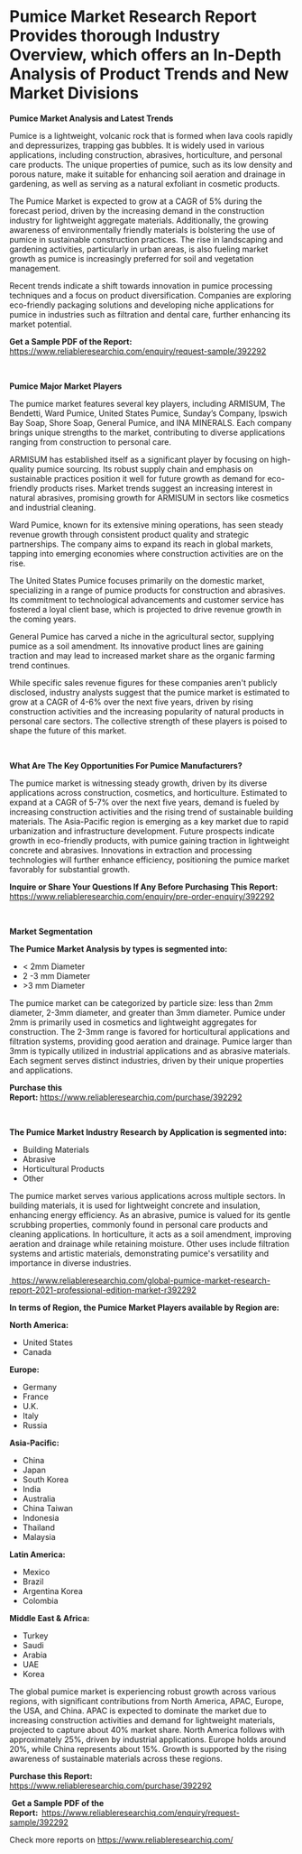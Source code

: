 <p><h1>Pumice Market Research Report Provides thorough Industry Overview, which offers an In-Depth Analysis of Product Trends and New Market Divisions</h1></p><p><strong>Pumice Market Analysis and Latest Trends</strong></p>
<p><p>Pumice is a lightweight, volcanic rock that is formed when lava cools rapidly and depressurizes, trapping gas bubbles. It is widely used in various applications, including construction, abrasives, horticulture, and personal care products. The unique properties of pumice, such as its low density and porous nature, make it suitable for enhancing soil aeration and drainage in gardening, as well as serving as a natural exfoliant in cosmetic products.</p><p>The Pumice Market is expected to grow at a CAGR of 5% during the forecast period, driven by the increasing demand in the construction industry for lightweight aggregate materials. Additionally, the growing awareness of environmentally friendly materials is bolstering the use of pumice in sustainable construction practices. The rise in landscaping and gardening activities, particularly in urban areas, is also fueling market growth as pumice is increasingly preferred for soil and vegetation management.</p><p>Recent trends indicate a shift towards innovation in pumice processing techniques and a focus on product diversification. Companies are exploring eco-friendly packaging solutions and developing niche applications for pumice in industries such as filtration and dental care, further enhancing its market potential.</p></p>
<p><strong>Get a Sample PDF of the Report:&nbsp;</strong> <a href="https://www.reliableresearchiq.com/enquiry/request-sample/392292?utm_campaign=3514&utm_medium=2&utm_source=Github&utm_content=ia&utm_term=29032025&utm_id=pumice">https://www.reliableresearchiq.com/enquiry/request-sample/392292</a></p>
<p>&nbsp;</p>
<p><strong>Pumice Major Market Players</strong></p>
<p><p>The pumice market features several key players, including ARMISUM, The Bendetti, Ward Pumice, United States Pumice, Sunday’s Company, Ipswich Bay Soap, Shore Soap, General Pumice, and INA MINERALS. Each company brings unique strengths to the market, contributing to diverse applications ranging from construction to personal care.</p><p>ARMISUM has established itself as a significant player by focusing on high-quality pumice sourcing. Its robust supply chain and emphasis on sustainable practices position it well for future growth as demand for eco-friendly products rises. Market trends suggest an increasing interest in natural abrasives, promising growth for ARMISUM in sectors like cosmetics and industrial cleaning.</p><p>Ward Pumice, known for its extensive mining operations, has seen steady revenue growth through consistent product quality and strategic partnerships. The company aims to expand its reach in global markets, tapping into emerging economies where construction activities are on the rise.</p><p>The United States Pumice focuses primarily on the domestic market, specializing in a range of pumice products for construction and abrasives. Its commitment to technological advancements and customer service has fostered a loyal client base, which is projected to drive revenue growth in the coming years.</p><p>General Pumice has carved a niche in the agricultural sector, supplying pumice as a soil amendment. Its innovative product lines are gaining traction and may lead to increased market share as the organic farming trend continues.</p><p>While specific sales revenue figures for these companies aren't publicly disclosed, industry analysts suggest that the pumice market is estimated to grow at a CAGR of 4-6% over the next five years, driven by rising construction activities and the increasing popularity of natural products in personal care sectors. The collective strength of these players is poised to shape the future of this market.</p></p>
<p>&nbsp;</p>
<p><strong>What Are The Key Opportunities For Pumice Manufacturers?</strong></p>
<p><p>The pumice market is witnessing steady growth, driven by its diverse applications across construction, cosmetics, and horticulture. Estimated to expand at a CAGR of 5-7% over the next five years, demand is fueled by increasing construction activities and the rising trend of sustainable building materials. The Asia-Pacific region is emerging as a key market due to rapid urbanization and infrastructure development. Future prospects indicate growth in eco-friendly products, with pumice gaining traction in lightweight concrete and abrasives. Innovations in extraction and processing technologies will further enhance efficiency, positioning the pumice market favorably for substantial growth.</p></p>
<p><strong>Inquire or Share Your Questions If Any Before Purchasing This Report:</strong> <a href="https://www.reliableresearchiq.com/enquiry/pre-order-enquiry/392292?utm_campaign=3514&utm_medium=2&utm_source=Github&utm_content=ia&utm_term=29032025&utm_id=pumice">https://www.reliableresearchiq.com/enquiry/pre-order-enquiry/392292</a></p>
<p>&nbsp;</p>
<p><strong>Market Segmentation</strong></p>
<p><strong>The Pumice Market Analysis by types is segmented into:</strong></p>
<p><ul><li>< 2mm Diameter</li><li>2 -3 mm Diameter</li><li>>3 mm Diameter</li></ul></p>
<p><p>The pumice market can be categorized by particle size: less than 2mm diameter, 2-3mm diameter, and greater than 3mm diameter. Pumice under 2mm is primarily used in cosmetics and lightweight aggregates for construction. The 2-3mm range is favored for horticultural applications and filtration systems, providing good aeration and drainage. Pumice larger than 3mm is typically utilized in industrial applications and as abrasive materials. Each segment serves distinct industries, driven by their unique properties and applications.</p></p>
<p><strong>Purchase this Report:&nbsp;</strong><a href="https://www.reliableresearchiq.com/purchase/392292?utm_campaign=3514&utm_medium=2&utm_source=Github&utm_content=ia&utm_term=29032025&utm_id=pumice">https://www.reliableresearchiq.com/purchase/392292</a></p>
<p>&nbsp;</p>
<p><strong>The Pumice Market Industry Research by Application is segmented into:</strong></p>
<p><ul><li>Building Materials</li><li>Abrasive</li><li>Horticultural Products</li><li>Other</li></ul></p>
<p><p>The pumice market serves various applications across multiple sectors. In building materials, it is used for lightweight concrete and insulation, enhancing energy efficiency. As an abrasive, pumice is valued for its gentle scrubbing properties, commonly found in personal care products and cleaning applications. In horticulture, it acts as a soil amendment, improving aeration and drainage while retaining moisture. Other uses include filtration systems and artistic materials, demonstrating pumice's versatility and importance in diverse industries.</p></p>
<p><a href="https://www.reliableresearchiq.com/global-pumice-market-research-report-2021-professional-edition-market-r392292?utm_campaign=3514&utm_medium=2&utm_source=Github&utm_content=ia&utm_term=29032025&utm_id=pumice">&nbsp;https://www.reliableresearchiq.com/global-pumice-market-research-report-2021-professional-edition-market-r392292</a></p>
<p><strong>In terms of Region, the Pumice Market Players available by Region are:</strong></p>
<p>
    <p> <strong> North America: </strong>
        <ul>
            <li>United States</li>
            <li>Canada</li>
        </ul>
        </p> 
    <p> <strong> Europe: </strong>
        <ul>
            <li>Germany</li>
            <li>France</li>
            <li>U.K.</li>
            <li>Italy</li>
            <li>Russia</li>
        </ul>
        </p> 
    <p> <strong> Asia-Pacific: </strong>
        <ul>
            <li>China</li>
            <li>Japan</li>
            <li>South Korea</li>
            <li>India</li>
            <li>Australia</li>
            <li>China Taiwan</li>
            <li>Indonesia</li>
            <li>Thailand</li>
            <li>Malaysia</li>
        </ul>
        </p> 
    <p> <strong> Latin America: </strong>
        <ul>
            <li>Mexico</li>
            <li>Brazil</li>
            <li>Argentina Korea</li>
            <li>Colombia</li>
        </ul>
        </p> 
    <p> <strong> Middle East & Africa: </strong>
        <ul>
            <li>Turkey</li>
            <li>Saudi</li>
            <li>Arabia</li>
            <li>UAE</li>
            <li>Korea</li>
        </ul>
    </p>
    </p>
<p><p>The global pumice market is experiencing robust growth across various regions, with significant contributions from North America, APAC, Europe, the USA, and China. APAC is expected to dominate the market due to increasing construction activities and demand for lightweight materials, projected to capture about 40% market share. North America follows with approximately 25%, driven by industrial applications. Europe holds around 20%, while China represents about 15%. Growth is supported by the rising awareness of sustainable materials across these regions.</p></p>
<p><strong>Purchase this Report: </strong><a href="https://www.reliableresearchiq.com/purchase/392292?utm_campaign=3514&utm_medium=2&utm_source=Github&utm_content=ia&utm_term=29032025&utm_id=pumice">https://www.reliableresearchiq.com/purchase/392292</a></p>
<p>&nbsp;<strong>Get a Sample PDF of the Report:&nbsp;&nbsp;</strong><a href="https://www.reliableresearchiq.com/enquiry/request-sample/392292?utm_campaign=3514&utm_medium=2&utm_source=Github&utm_content=ia&utm_term=29032025&utm_id=pumice">https://www.reliableresearchiq.com/enquiry/request-sample/392292</a></p>
<p><strong></strong></p>
<p>Check more reports on <a href="https://www.reliableresearchiq.com/?utm_campaign=3514&utm_medium=2&utm_source=Github&utm_content=ia&utm_term=29032025&utm_id=pumice">https://www.reliableresearchiq.com/</a></p>